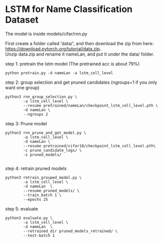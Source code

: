 # LSTM for Name Classification Dataset

The model is inside models/cifar/rnn.py 

First create a folder called 'data/', and then download the zip from here: https://download.pytorch.org/tutorial/data.zip. \
Unzip data.zip and rename it nameLan, and put it under the data/ folder.


step 1: pretrain the lstm model (The pretrained acc is about 79%)
```
python pretrain.py -d nameLan -a lstm_cell_level
```

step 2: group selection and get pruned candidates (ngroups=1 if you only want one group)
```
python3 rnn_group_selection.py \
        -a lstm_cell_level \
        --resume pretrained/nameLan/checkpoint_lstm_cell_level.pth \
        -d nameLan \
        --ngroups 2 
```

step 3:  Prune model
```
python3 rnn_prune_and_get_model.py \
        -a lstm_cell_level \
        -d nameLan \
        --resume pretrained/cifar10/checkpoint_lstm_cell_level.pth\
        -c prune_candidate_logs/ \
        -s pruned_models/
        
```


step 4:  retrain pruned models
```
python3 retrain_grouped_model.py \
        -a lstm_cell_level \
        -d nameLan  \
        --resume pruned_models/ \
        --train_batch 1 \
        --epochs 25 
```


step 5:  evaluate
```
python3 evaluate.py \
        -a lstm_cell_level \
        -d nameLan  \
        --retrained_dir pruned_models_retrained/ \
        --test-batch 1
```


